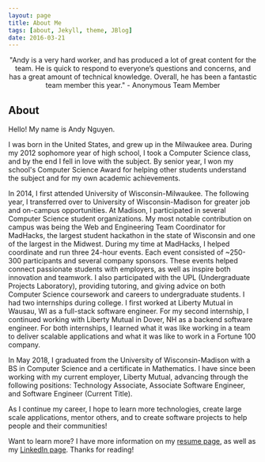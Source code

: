 ```yaml
---
layout: page
title: About Me
tags: [about, Jekyll, theme, JBlog]
date: 2016-03-21
---
```


<center>"Andy is a very hard worker, and has produced a lot of great content for the team. 
He is quick to respond to everyone’s questions and concerns, and has a great amount of technical knowledge. 
Overall, he has been a fantastic team member this year." - Anonymous Team Member</center>

## About

Hello! My name is Andy Nguyen. 

I was born in the United States, and grew up in the Milwaukee area. During my 2012 sophomore year of high school, I took a Computer Science class, and by the end I fell in love with the subject. By senior year, I won my school's Computer Science Award for helping other students understand the subject and for my own academic achievements.

In 2014, I first attended University of Wisconsin-Milwaukee. The following year, I transferred over to University of Wisconsin-Madison for greater job and on-campus opportunities. At Madison, I participated in several Computer Science student organizations. My most notable contribution on campus was being the Web and Engineering Team Coordinator for MadHacks, the largest student hackathon in the state of Wisconsin and one of the largest in the Midwest. During my time at MadHacks, I helped coordinate and run three 24-hour events. Each event consisted of ~250-300 participants and several company sponsors. These events helped connect passionate students with employers, as well as inspire both innovation and teamwork. I also participated with the UPL (Undergraduate Projects Laboratory), providing tutoring, and giving advice on both Computer Science coursework and careers to undergraduate students. I had two internships during college. I first worked at Liberty Mutual in Wausau, WI as a full-stack software engineer. For my second internship, I continued working with Liberty Mutual in Dover, NH as a backend software engineer. For both internships, I learned what it was like working in a team to deliver scalable applications and what it was like to work in a Fortune 100 company.

In May 2018, I graduated from the University of Wisconsin-Madison with a BS in Computer Science and a certificate in Mathematics. I have since been working with my current employer, Liberty Mutual, advancing through the following positions: Technology Associate, Associate Software Engineer, and Software Engineer (Current Title).

As I continue my career, I hope to learn more technologies, create large scale applications, mentor others, and to create software projects to help people and their communities!

Want to learn more? I have more information on my [resume page](https://andyln.com/resume), as well as my [LinkedIn page](https://www.linkedin.com/in/nguyen-andrew/). Thanks for reading!